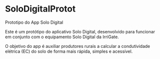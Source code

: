 # SoloDigitalProtot
Prototipo do App Solo Digital

Este é um protótipo do aplicativo Solo Digital, desenvolvido para funcionar em conjunto com o equipamento Solo Digital da IrriGate.

O objetivo do app é auxiliar produtores rurais a calcular a condutividade elétrica (EC) do solo de forma mais rápida, simples e acessível.
